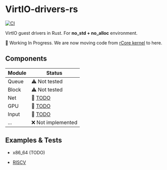 # VirtIO-drivers-rs

[![CI](https://github.com/rcore-os/virtio-drivers/workflows/CI/badge.svg?branch=master)](https://github.com/rcore-os/virtio-drivers/actions)

VirtIO guest drivers in Rust. For **no_std + no_alloc** environment.

🚧 Working In Progress. We are now moving code from [rCore kernel](https://github.com/rcore-os/rCore/tree/master/kernel/src/drivers) to here.

## Components

| Module | Status                                                       |
| ------ | ------------------------------------------------------------ |
| Queue  | ⚠️ Not tested                                                 |
| Block  | ⚠️ Not tested                                                 |
| Net    | 🚧 [TODO](https://github.com/rcore-os/rCore/blob/master/kernel/src/drivers/net/virtio_net.rs) |
| GPU    | 🚧 [TODO](https://github.com/rcore-os/rCore/blob/master/kernel/src/drivers/gpu/virtio_gpu.rs) |
| Input  | 🚧 [TODO](https://github.com/rcore-os/rCore/blob/master/kernel/src/drivers/input/virtio_input.rs) |
| ...    | ❌ Not implemented                                            |

## Examples & Tests

* x86_64 (TODO)

* [RISCV](./examples/riscv)

